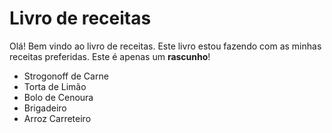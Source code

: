 # Livro de receitas 

Olá! Bem vindo ao livro de receitas.
Este livro estou fazendo com as minhas receitas preferidas. 
Este é apenas um __rascunho__!

* Strogonoff de Carne
* Torta de Limão
* Bolo de Cenoura
* Brigadeiro
* Arroz Carreteiro
